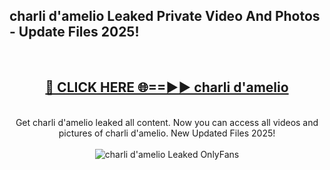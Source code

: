 <h2>charli d'amelio Leaked Private Video And Photos - Update Files 2025!</h2>
<br>
<div align="center">
<h2><a href="https://betterlinks.top/A2PfLJ" rel="nofollow">🔴 CLICK HERE 🌐==►► charli d'amelio</a></h2>
<br>
Get charli d'amelio leaked all content. Now you can access all videos and pictures of charli d'amelio. New Updated Files 2025!
<br>
<br>
<a href="https://betterlinks.top/A2PfLJ" rel="nofollow" data-target="animated-image.originalLink"><img src="https://i.imgur.com/dJHk4Zq.gif" alt="charli d'amelio Leaked  OnlyFans" style="max-width: 100%; display: inline-block;" data-target="animated-image.originalImage"></a>
</div>
<br>